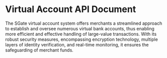 # Virtual Account API Document

The SGate virtual account system offers merchants a streamlined approach to establish and oversee numerous virtual bank accounts, thus enabling more efficient and effective handling of large-value transactions. With its robust security measures, encompassing encryption technology, multiple layers of identity verification, and real-time monitoring, it ensures the safeguarding of merchant funds.